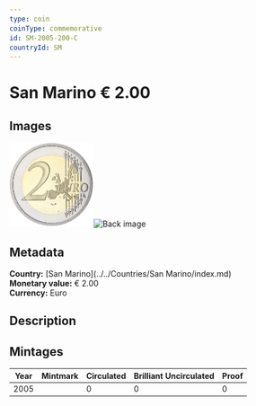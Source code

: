 ```yaml
---
type: coin
coinType: commemorative
id: SM-2005-200-C
countryId: SM
---
```


# San Marino € 2.00

## Images

<img src="../../Images/common-2002-200.png" height="150" alt="Front image"><img src="Images/SM-2005-200-000.png" height="150" alt="Back image">

## Metadata

**Country:** [San Marino](../../Countries/San Marino/index.md)\
**Monetary value:** € 2.00\
**Currency:** Euro

## Description


## Mintages

| Year | Mintmark | Circulated | Brilliant Uncirculated | Proof |
| ---- | -------- | ---------- | ---------------------- | ----- |
| 2005 |  | 0| 0 | 0 |
